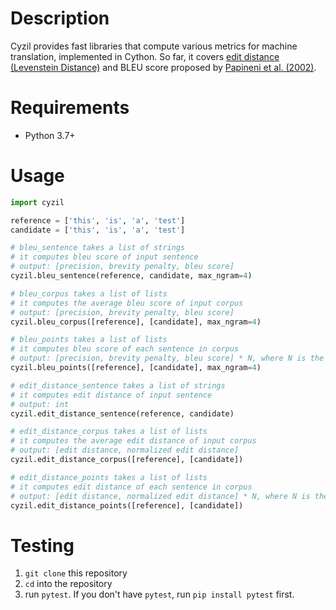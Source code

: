 # Description

Cyzil provides fast libraries that compute various metrics for machine translation, implemented in Cython.
So far, it covers [edit distance (Levenstein Distance)](https://en.wikipedia.org/wiki/Levenshtein_distance) and BLEU score proposed by [Papineni et al. (2002)](https://www.aclweb.org/anthology/P02-1040.pdf).

# Requirements
* Python 3.7+

# Usage

``` python
import cyzil

reference = ['this', 'is', 'a', 'test']
candidate = ['this', 'is', 'a', 'test']

# bleu_sentence takes a list of strings
# it computes bleu score of input sentence
# output: [precision, brevity penalty, bleu score]
cyzil.bleu_sentence(reference, candidate, max_ngram=4)

# bleu_corpus takes a list of lists
# it computes the average bleu score of input corpus
# output: [precision, brevity penalty, bleu score]
cyzil.bleu_corpus([reference], [candidate], max_ngram=4)

# bleu_points takes a list of lists
# it computes bleu score of each sentence in corpus
# output: [precision, brevity penalty, bleu score] * N, where N is the number of points
cyzil.bleu_points([reference], [candidate], max_ngram=4)

# edit_distance_sentence takes a list of strings
# it computes edit distance of input sentence
# output: int
cyzil.edit_distance_sentence(reference, candidate)

# edit_distance_corpus takes a list of lists
# it computes the average edit distance of input corpus
# output: [edit distance, normalized edit distance]
cyzil.edit_distance_corpus([reference], [candidate])

# edit_distance_points takes a list of lists
# it computes edit distance of each sentence in corpus
# output: [edit distance, normalized edit distance] * N, where N is the number of points
cyzil.edit_distance_points([reference], [candidate])
```

# Testing

1. `git clone` this repository
1. `cd` into the repository
1. run `pytest`. If you don't have `pytest`, run `pip install pytest` first.
